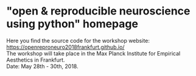 # "open & reproducible neuroscience using python" homepage 

Here you find the source code for the workshop website: https://openreproneuro2018frankfurt.github.io/  
The workshop will take place in the Max Planck Institute for Empirical Aesthetics in Frankfurt.  
Date: May 28th - 30th, 2018.
